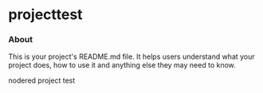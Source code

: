 projecttest
===========

### About

This is your project's README.md file. It helps users understand what your
project does, how to use it and anything else they may need to know.

nodered project test
